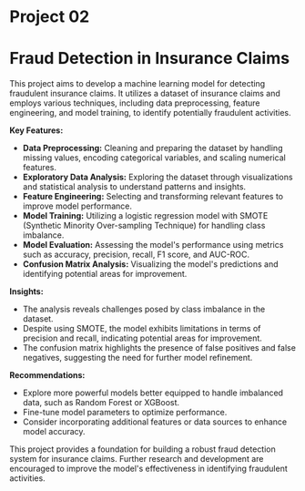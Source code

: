 # Project 02
# Fraud Detection in Insurance Claims

This project aims to develop a machine learning model for detecting fraudulent insurance claims. It utilizes a dataset of insurance claims and employs various techniques, including data preprocessing, feature engineering, and model training, to identify potentially fraudulent activities.

**Key Features:**

* **Data Preprocessing:** Cleaning and preparing the dataset by handling missing values, encoding categorical variables, and scaling numerical features.
* **Exploratory Data Analysis:** Exploring the dataset through visualizations and statistical analysis to understand patterns and insights.
* **Feature Engineering:** Selecting and transforming relevant features to improve model performance.
* **Model Training:** Utilizing a logistic regression model with SMOTE (Synthetic Minority Over-sampling Technique) for handling class imbalance.
* **Model Evaluation:** Assessing the model's performance using metrics such as accuracy, precision, recall, F1 score, and AUC-ROC.
* **Confusion Matrix Analysis:** Visualizing the model's predictions and identifying potential areas for improvement.

**Insights:**

* The analysis reveals challenges posed by class imbalance in the dataset.
* Despite using SMOTE, the model exhibits limitations in terms of precision and recall, indicating potential areas for improvement.
* The confusion matrix highlights the presence of false positives and false negatives, suggesting the need for further model refinement.

**Recommendations:**

* Explore more powerful models better equipped to handle imbalanced data, such as Random Forest or XGBoost.
* Fine-tune model parameters to optimize performance.
* Consider incorporating additional features or data sources to enhance model accuracy.

This project provides a foundation for building a robust fraud detection system for insurance claims. Further research and development are encouraged to improve the model's effectiveness in identifying fraudulent activities.
